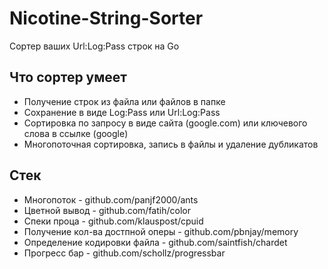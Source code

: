 # Nicotine-String-Sorter
Сортер ваших Url:Log:Pass строк на Go


## Что сортер умеет
+  Получение строк из файла или файлов в папке
+  Сохранение в виде Log:Pass или Url:Log:Pass
+  Сортировка по запросу в виде сайта (google.com) или ключевого слова в ссылке (google)
+  Многопоточная сортировка, запись в файлы и удаление дубликатов


## Стек
+  Многопоток - github.com/panjf2000/ants
+  Цветной вывод - github.com/fatih/color
+  Спеки проца - github.com/klauspost/cpuid
+  Получение кол-ва достпной оперы - github.com/pbnjay/memory
+  Определение кодировки файла - github.com/saintfish/chardet
+  Прогресс бар - github.com/schollz/progressbar
